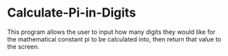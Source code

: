 # Calculate-Pi-in-Digits
This program allows the user to input how many digits they would like for the mathematical constant pi to be calculated into, then return that value to the screen.
